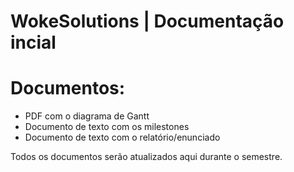 # WokeSolutions | Documentação incial

# Documentos:
  - PDF com o diagrama de Gantt
  - Documento de texto com os milestones
  - Documento de texto com o relatório/enunciado

Todos os documentos serão atualizados aqui durante o semestre.

